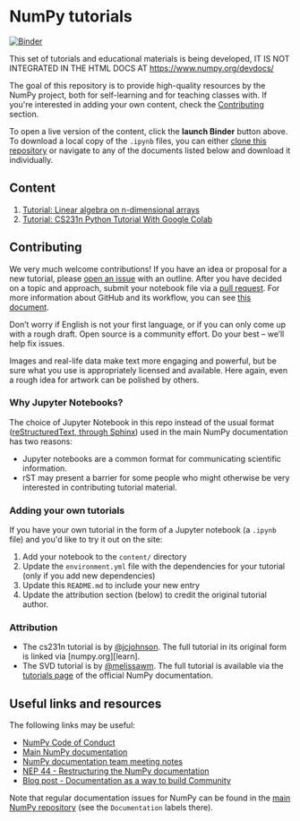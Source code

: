 # NumPy tutorials

[![Binder](http://mybinder.org/badge_logo.svg)](http://mybinder.org/v2/gh/numpy/numpy-tutorials/master/content)

This set of tutorials and educational materials is being developed,
IT IS NOT INTEGRATED IN THE HTML DOCS AT https://www.numpy.org/devdocs/

The goal of this repository is to provide high-quality resources by the
NumPy project, both for self-learning and for teaching classes with. If you're
interested in adding your own content, check the [Contributing](#contributing)
section.

To open a live version of the content, click the **launch Binder** button above.
To download a local copy of the `.ipynb` files, you can either
[clone this repository](https://docs.github.com/en/github/creating-cloning-and-archiving-repositories/cloning-a-repository)
or navigate to any of the documents listed below and download it individually.

## Content

1. [Tutorial: Linear algebra on n-dimensional arrays](content/tutorial-svd.ipynb)
2. [Tutorial: CS231n Python Tutorial With Google Colab](content/cs231_tutorial.ipynb)

## Contributing

We very much welcome contributions! If you have an idea or proposal for a new
tutorial, please [open an issue](https://github.com/numpy/numpy-tutorials/issues)
with an outline. After you have decided on a topic and approach, submit your
notebook file via a [pull request](https://docs.github.com/en/github/collaborating-with-issues-and-pull-requests/about-pull-requests).
For more information about GitHub and its workflow, you can see
[this document](https://docs.github.com/en/github/collaborating-with-issues-and-pull-requests).

Don’t worry if English is not your first language, or if you can only come up
with a rough draft. Open source is a community effort. Do your best – we’ll help
fix issues.

Images and real-life data make text more engaging and powerful, but be sure what
you use is appropriately licensed and available. Here again, even a rough idea
for artwork can be polished by others.

### Why Jupyter Notebooks?

The choice of Jupyter Notebook in this repo instead of the usual format 
([reStructuredText, through Sphinx](https://www.sphinx-doc.org/en/master/usage/restructuredtext/index.html))
used in the main NumPy documentation has two reasons:

 * Jupyter notebooks are a common format for communicating scientific
   information.
 * rST may present a barrier for some people who might otherwise be very
   interested in contributing tutorial material.

### Adding your own tutorials

If you have your own tutorial in the form of a Jupyter notebook (a `.ipynb`
file) and you'd like
to try it out on the site:

1. Add your notebook to the `content/` directory
2. Update the `environment.yml` file with the dependencies for your tutorial
(only if you add new dependencies)
3. Update this `README.md` to include your new entry
4. Update the attribution section (below) to credit the original tutorial
author.

### Attribution

 - The cs231n tutorial is by [@jcjohnson][jj]. The full tutorial in 
   its original form is linked via [numpy.org][learn].
 - The SVD tutorial is by [@melissawm][mwm]. The full tutorial is available
   via the [tutorials page][np_tutorials] of the official NumPy documentation.

[jj]: https://github.com/jcjohnson
[mwm]: https://github.com/melissawm
[np_tutorials]: https://numpy.org/devdocs/user/tutorials_index.html

## Useful links and resources

The following links may be useful:

- [NumPy Code of Conduct](https://numpy.org/doc/stable/dev/conduct/code_of_conduct.html)
- [Main NumPy documentation](https://numpy.org/doc/stable/)
- [NumPy documentation team meeting notes](https://hackmd.io/oB_boakvRqKR-_2jRV-Qjg?both)
- [NEP 44 - Restructuring the NumPy documentation](https://numpy.org/neps/nep-0044-restructuring-numpy-docs.html)
- [Blog post - Documentation as a way to build Community](https://labs.quansight.org/blog/2020/03/documentation-as-a-way-to-build-community/)

Note that regular documentation issues for NumPy can be found in the [main NumPy
repository](https://github.com/numpy/numpy/issues) (see the `Documentation`
labels there). 

